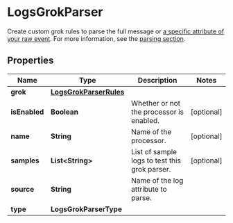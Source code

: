 

# LogsGrokParser

Create custom grok rules to parse the full message or [a specific attribute of your raw event](https://docs.datadoghq.com/logs/processing/parsing/#advanced-settings). For more information, see the [parsing section](https://docs.datadoghq.com/logs/processing/parsing).

## Properties

Name | Type | Description | Notes
------------ | ------------- | ------------- | -------------
**grok** | [**LogsGrokParserRules**](LogsGrokParserRules.md) |  | 
**isEnabled** | **Boolean** | Whether or not the processor is enabled. |  [optional]
**name** | **String** | Name of the processor. |  [optional]
**samples** | **List&lt;String&gt;** | List of sample logs to test this grok parser. |  [optional]
**source** | **String** | Name of the log attribute to parse. | 
**type** | **LogsGrokParserType** |  | 



